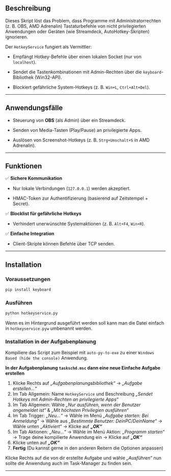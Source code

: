 ## Beschreibung

Dieses Skript löst das Problem, dass Programme mit Administratorrechten (z. B. OBS, AMD Adrenalin) Tastaturbefehle von nicht privilegierten Anwendungen oder Geräten (wie Streamdeck, AutoHotkey-Skripten) ignorieren.

Der `HotkeyService` fungiert als Vermittler:

- Empfängt Hotkey-Befehle über einen lokalen Socket (nur von `localhost`).
    
- Sendet die Tastenkombinationen mit Admin-Rechten über die `keyboard`\-Bibliothek (Win32-API).
    
- Blockiert gefährliche System-Hotkeys (z. B. `Win+L`, `Ctrl+Alt+Del`).
    

* * *

## Anwendungsfälle

- Steuerung von **OBS** (als Admin) über ein Streamdeck.
    
- Senden von Media-Tasten (Play/Pause) an privilegierte Apps.
    
- Auslösen von Screenshot-Hotkeys (z. B. `Strg+Umschalt+S` in AMD Adrenalin).
    

* * *

## Funktionen

✅ **Sichere Kommunikation**

- Nur lokale Verbindungen (`127.0.0.1`) werden akzeptiert.
    
- HMAC-Token zur Authentifizierung (basierend auf Zeitstempel + Secret).
    

✅ **Blocklist für gefährliche Hotkeys**

- Verhindert unerwünschte Systemaktionen (z. B. `Alt+F4`, `Win+R`).

✅ **Einfache Integration**

- Client-Skripte können Befehle über TCP senden.

* * *

## Installation

### Voraussetzungen

```bash
pip install keyboard
```

### Ausführen

```bash
python hotkeyservice.py
```

Wenn es im Hintergrund ausgeführt werden soll kann man die Datei einfach in `hotkeyservice.pyw` umbenannt werden.

### Installation in der Aufgabenplanung

Kompiliere das Script zum Beispiel mit `auto-py-to-exe` zu einer `Windows Based (hide the console)` Anwendung.

**In der Aufgabenplanung `taskschd.msc` dann eine neue Einfache Aufgabe erstellen**

1.  Klicke Rechts auf *„Aufgabenplanungsbibliothek“* → *„Aufgabe erstellen...“*
2.  Im Tab Allgemein: Name `HotkeyService` und Beschreibung *„Sendet Hotkeys mit Admin-Rechten an privilegierte Apps“*
3.  Im Tab Allgemein: Wähle *„Nur ausführen, wenn der Benutzer angemeldet ist“* & *„Mit höchsten Privilegien ausführen“*
4.  Im Tab Trigger: *„Neu...“* → Wähle im Menü *„Aufgabe starten: Bei Anmeldung“* → Wähle aus *„Bestimmte Benutzer: DeinPC/DeinName“* → Wähle unten *„Aktiviert“* → Klicke auf ***„OK“***
5.  Im Tab Aktionen: *„Neu...“* → Wähle im Menü Aktion: *„Programm starten“* → Trage deine kompilierte Anwendung ein → Klicke auf ***„OK“***
6.  Klicke unten auf ***„OK“***
7.  **Fertig** (Du kannst gerne in den anderen Reitern die Optionen anpassen)

Klicke Rechts auf die von dir erstellte Aufgabe und wähle *„Ausführen“* nun sollte die Anwendung auch im Task-Manager zu finden sein.

* * *

&nbsp;

